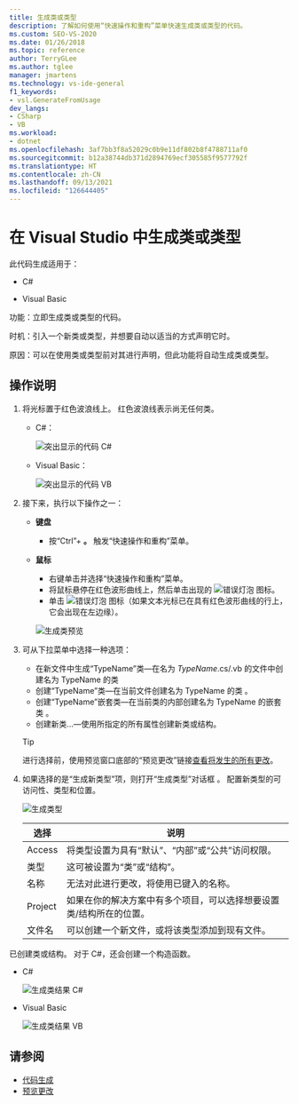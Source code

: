 ```yaml
---
title: 生成类或类型
description: 了解如何使用“快速操作和重构”菜单快速生成类或类型的代码。
ms.custom: SEO-VS-2020
ms.date: 01/26/2018
ms.topic: reference
author: TerryGLee
ms.author: tglee
manager: jmartens
ms.technology: vs-ide-general
f1_keywords:
- vsl.GenerateFromUsage
dev_langs:
- CSharp
- VB
ms.workload:
- dotnet
ms.openlocfilehash: 3af7bb3f8a52029c0b9e11df802b8f4788711af0
ms.sourcegitcommit: b12a38744db371d2894769ecf305585f9577792f
ms.translationtype: HT
ms.contentlocale: zh-CN
ms.lasthandoff: 09/13/2021
ms.locfileid: "126644405"
---
```

# <a name="generate-a-class-or-type-in-visual-studio"></a>在 Visual Studio 中生成类或类型

此代码生成适用于：

- C#

- Visual Basic

功能：立即生成类或类型的代码。

时机：引入一个新类或类型，并想要自动以适当的方式声明它时。

原因：可以在使用类或类型前对其进行声明，但此功能将自动生成类或类型。

## <a name="how-to"></a>操作说明

1. 将光标置于红色波浪线上。 红色波浪线表示尚无任何类。

   - C#：

       ![突出显示的代码 C#](media/class-highlight-cs.png)

   - Visual Basic：

       ![突出显示的代码 VB](media/class-highlight-vb.png)

2. 接下来，执行以下操作之一：

   - **键盘**
      - 按“Ctrl”+ **。** 触发“快速操作和重构”菜单。
   - **鼠标**
      - 右键单击并选择“快速操作和重构”菜单。
      - 将鼠标悬停在红色波形曲线上，然后单击出现的 ![错误灯泡](media/error-bulb.png) 图标。
      - 单击 ![错误灯泡](media/error-bulb.png) 图标（如果文本光标已在具有红色波形曲线的行上，它会出现在左边缘）。

      ![生成类预览](media/class-preview-cs.png)

3. 可从下拉菜单中选择一种选项：

   - 在新文件中生成“TypeName”类&mdash;在名为 *TypeName*.cs/.vb 的文件中创建名为 TypeName 的类
   - 创建“TypeName”类&mdash;在当前文件创建名为 TypeName 的类 。
   - 创建“TypeName”嵌套类&mdash;在当前类的内部创建名为 TypeName 的嵌套类 。
   - 创建新类...&mdash;使用所指定的所有属性创建新类或结构。

   > [!TIP]
   > 进行选择前，使用预览窗口底部的“预览更改”链接[查看将发生的所有更改](../../ide/preview-changes.md)。

4. 如果选择的是“生成新类型”项，则打开“生成类型”对话框 。 配置新类型的可访问性、类型和位置。

   ![生成类型](media/class-newtype-cs.png)

   选择 | 说明
   --- | ---
   Access | 将类型设置为具有“默认”、“内部”或“公共”访问权限。
   类型 | 这可被设置为“类”或“结构”。
   名称 | 无法对此进行更改，将使用已键入的名称。
   Project | 如果在你的解决方案中有多个项目，可以选择想要设置类/结构所在的位置。
   文件名 | 可以创建一个新文件，或将该类型添加到现有文件。

已创建类或结构。 对于 C#，还会创建一个构造函数。

- C#

   ![生成类结果 C#](media/class-result-cs.png)

- Visual Basic

   ![生成类结果 VB](media/class-result-vb.png)

## <a name="see-also"></a>请参阅

- [代码生成](../code-generation-in-visual-studio.md)
- [预览更改](../../ide/preview-changes.md)
